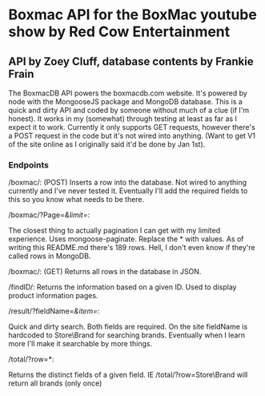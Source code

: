 # Boxmac API for the BoxMac youtube show by Red Cow Entertainment #

## API by Zoey Cluff, database contents by Frankie Frain ##

The BoxmacDB API powers the boxmacdb.com website. It's powered by node with the MongooseJS package and MongoDB database. This is a quick and dirty API and coded by someone without much of a clue (if I'm honest). It works in my (somewhat) through testing at least as far as I expect it to work. Currently it only supports GET requests, however there's a POST request in the code but it's not wired into anything. (Want to get V1 of the site online as I originally said it'd be done by Jan 1st).


### Endpoints ###


/boxmac/:
(POST)
Inserts a row into the database. Not wired to anything currently and I've never tested it. Eventually I'll add the required fields to this so you know what needs to be there.

/boxmac/?Page=*&limit=*:

The closest thing to actually pagination I can get with my limited experience. Uses mongoose-paginate. Replace the * with values. As of writing this README.md there's 189 rows. Hell, I don't even know if they're called rows in MongoDB.

/boxmac/:
(GET)
Returns all rows in the database in JSON.

/findID/:
Returns the information based on a given ID. Used to display product information pages.

/result/?fieldName=*&item=*:

Quick and dirty search. Both fields are required. On the site fieldName is hardcoded to Store\Brand for searching brands. Eventually when I learn more I'll make it searchable by more things.

/total/?row=*:

Returns the distinct fields of a given field. IE /total/?row=Store\Brand will return all brands (only once)
